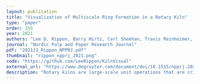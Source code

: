 ```yaml
---
layout: publication
title: "Visualization of Multiscale Ring Formation in a Rotary Kiln"
type: "paper"
order: 155
year: 2021
authors: "Lee D. Rippon, Barry Hirtz, Carl Sheehan, Travis Reinheimer, Philip Loewen, and Bhushan Gopaluni"
journal: "Nordic Pulp and Paper Research Journal"
pdf: "2021J3_Rippon_NPPRJ.pdf"
thumbnail: "rippon_npprj_2021.png"
code: "https://github.com/LeeRippon/KilnVisual"
external_url: "https://www.degruyter.com/document/doi/10.1515/npprj-2021-0048/html"
description: "Rotary kilns are large-scale unit operations that are critical to many industrial processes such as cement production, pyrometallurgy, and kraft pulping. As expensive, energy-intensive units, it is imperative from both an economic and environmental perspective to ensure efficient operation of the rotary kiln. To provide additional insights for operation and maintenance, rotary kilns are increasingly outfitted with more advanced sensing technology. Leveraging this supplementary data requires strategies and active efforts towards storage, processing, and visualization. In this work we provide a visualization strategy for industrial thermal camera data that is measured along the shell profile of a rotary lime kiln. The proposed strategy assists specifically with the visualization of ring formation at different timescales, but it also serves more generally as a useful tool for operations management. This paper describes the visualization strategy, provides a demonstration with industrial data, and offers open-source resources for interested users to implement it themselves."
---
```

